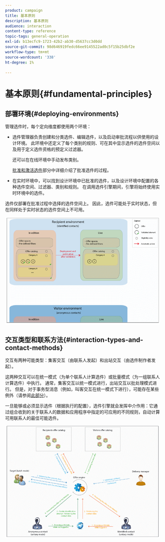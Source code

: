 ```yaml
---
product: campaign
title: 基本原则
description: 基本原则
audience: interaction
content-type: reference
topic-tags: general-operation
exl-id: b13ecfc9-1723-42b2-ab30-d5637cc3d0dd
source-git-commit: 98d646919fedc66ee9145522ad0c5f15b25dbf2e
workflow-type: tm+mt
source-wordcount: '338'
ht-degree: 1%

---
```


# 基本原则{#fundamental-principles}

## 部署环境{#deploying-environments}

管理选件时，每个定向维度都使用两个环境：

* 选件管理器负责创建和分类选件、编辑选件，以及启动审批流程以供使用的设计环境。 此环境中还定义了每个类别的规则、可在其中显示选件的选件空间以及用于定义选件资格的预定义过滤器。

   还可以在在线环境中手动发布类别。

   [批准和激活选件](../../interaction/using/approving-and-activating-an-offer.md)部分中详细介绍了批准选件的过程。

* 在实时环境中，可以找到设计环境中已批准的选件，以及设计环境中配置的各种选件空间、过滤器、类别和规则。 在调用选件引擎期间，引擎将始终使用实时环境中的选件。

选件仅部署在批准过程中选择的选件空间上。 因此，选件可能处于实时状态，但在同样处于实时状态的选件空间上不可用。

![](assets/architecture_interaction1.png)

## 交互类型和联系方法{#interaction-types-and-contact-methods}

交互有两种可能类型：集客交互（由联系人发起）和出站交互（由选件制作者发起）。

这两种交互可以在统一模式（为单个联系人计算选件）或批量模式（为一组联系人计算选件）中执行。 通常，集客交互以统一模式进行，出站交互以批处理模式进行。 但是，对于事务型消息（例如，叫客交互在统一模式下进行），可能存在某些例外（请参阅[此部分](../../message-center/using/about-transactional-messaging.md)）。

一旦能够或必须显示选件（根据执行的配置），选件引擎就会发挥中介作用：它通过组合收到的关于联系人的数据和应用程序中指定的可应用的不同规则，自动计算可用联系人的最佳可能选件。

![](assets/architecture_interaction2.png)
